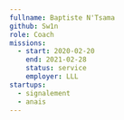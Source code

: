 ```yaml
---
fullname: Baptiste N'Tsama
github: Sw1n
role: Coach
missions:
  - start: 2020-02-20
    end: 2021-02-28
    status: service
    employer: LLL
startups:
  - signalement
  - anais
---
```

